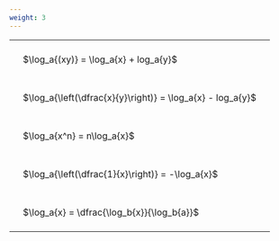 ```yaml
---
weight: 3
---
```


<style type="text/css">
#T_b62bd th.col_heading {
  text-align: left;
  font-size: 1em;
}
#T_b62bd td {
  text-align: left;
  font-size: 1em;
  padding: 1.5em;
}
</style>
<table id="T_b62bd">
  <thead>
  </thead>
  <tbody>
    <tr>
      <td id="T_b62bd_row0_col0" class="data row0 col0" >$\log_a{(xy)} = \log_a{x} + log_a{y}$</td>
    </tr>
    <tr>
      <td id="T_b62bd_row1_col0" class="data row1 col0" >$\log_a{\left(\dfrac{x}{y}\right)} = \log_a{x} - log_a{y}$</td>
    </tr>
    <tr>
      <td id="T_b62bd_row2_col0" class="data row2 col0" >$\log_a{x^n} = n\log_a{x}$</td>
    </tr>
    <tr>
      <td id="T_b62bd_row3_col0" class="data row3 col0" >$\log_a{\left(\dfrac{1}{x}\right)} = -\log_a{x}$</td>
    </tr>
    <tr>
      <td id="T_b62bd_row4_col0" class="data row4 col0" >$\log_a{x} = \dfrac{\log_b{x}}{\log_b{a}}$</td>
    </tr>
  </tbody>
</table>

